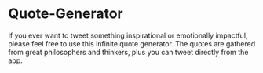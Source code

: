 # Quote-Generator
If you ever want to tweet something inspirational or emotionally impactful, please feel free to use this infinite quote generator.  The quotes are gathered from great philosophers and thinkers, plus you can tweet directly from the app.
